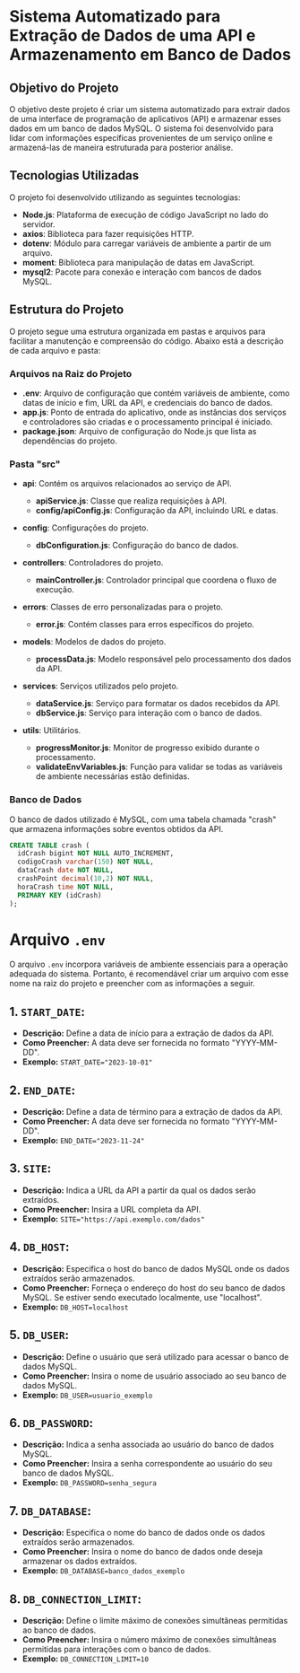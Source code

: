 # Sistema Automatizado para Extração de Dados de uma API e Armazenamento em Banco de Dados

## Objetivo do Projeto

O objetivo deste projeto é criar um sistema automatizado para extrair dados de uma interface de programação de aplicativos (API) e armazenar esses dados em um banco de dados MySQL. O sistema foi desenvolvido para lidar com informações específicas provenientes de um serviço online e armazená-las de maneira estruturada para posterior análise.

## Tecnologias Utilizadas

O projeto foi desenvolvido utilizando as seguintes tecnologias:

- **Node.js**: Plataforma de execução de código JavaScript no lado do servidor.
- **axios**: Biblioteca para fazer requisições HTTP.
- **dotenv**: Módulo para carregar variáveis de ambiente a partir de um arquivo.
- **moment**: Biblioteca para manipulação de datas em JavaScript.
- **mysql2**: Pacote para conexão e interação com bancos de dados MySQL.

## Estrutura do Projeto

O projeto segue uma estrutura organizada em pastas e arquivos para facilitar a manutenção e compreensão do código. Abaixo está a descrição de cada arquivo e pasta:

### Arquivos na Raiz do Projeto

- **.env**: Arquivo de configuração que contém variáveis de ambiente, como datas de início e fim, URL da API, e credenciais do banco de dados.
- **app.js**: Ponto de entrada do aplicativo, onde as instâncias dos serviços e controladores são criadas e o processamento principal é iniciado.
- **package.json**: Arquivo de configuração do Node.js que lista as dependências do projeto.

### Pasta "src"

- **api**: Contém os arquivos relacionados ao serviço de API.
  - **apiService.js**: Classe que realiza requisições à API.
  - **config/apiConfig.js**: Configuração da API, incluindo URL e datas.

- **config**: Configurações do projeto.
  - **dbConfiguration.js**: Configuração do banco de dados.

- **controllers**: Controladores do projeto.
  - **mainController.js**: Controlador principal que coordena o fluxo de execução.

- **errors**: Classes de erro personalizadas para o projeto.
  - **error.js**: Contém classes para erros específicos do projeto.

- **models**: Modelos de dados do projeto.
  - **processData.js**: Modelo responsável pelo processamento dos dados da API.

- **services**: Serviços utilizados pelo projeto.
  - **dataService.js**: Serviço para formatar os dados recebidos da API.
  - **dbService.js**: Serviço para interação com o banco de dados.

- **utils**: Utilitários.
  - **progressMonitor.js**: Monitor de progresso exibido durante o processamento.
  - **validateEnvVariables.js**: Função para validar se todas as variáveis de ambiente necessárias estão definidas.

### Banco de Dados

O banco de dados utilizado é MySQL, com uma tabela chamada "crash" que armazena informações sobre eventos obtidos da API.
```sql
CREATE TABLE crash (
  idCrash bigint NOT NULL AUTO_INCREMENT,
  codigoCrash varchar(150) NOT NULL,
  dataCrash date NOT NULL,
  crashPoint decimal(10,2) NOT NULL,
  horaCrash time NOT NULL,
  PRIMARY KEY (idCrash)
);
```

# Arquivo `.env`

O arquivo `.env` incorpora variáveis de ambiente essenciais para a operação adequada do sistema. Portanto, é recomendável criar um arquivo com esse nome na raiz do projeto e preencher com as informações a seguir.

## 1. `START_DATE`:
- **Descrição:** Define a data de início para a extração de dados da API.
- **Como Preencher:** A data deve ser fornecida no formato "YYYY-MM-DD".
- **Exemplo:** `START_DATE="2023-10-01"`

## 2. `END_DATE`:
- **Descrição:** Define a data de término para a extração de dados da API.
- **Como Preencher:** A data deve ser fornecida no formato "YYYY-MM-DD".
- **Exemplo:** `END_DATE="2023-11-24"`

## 3. `SITE`:
- **Descrição:** Indica a URL da API a partir da qual os dados serão extraídos.
- **Como Preencher:** Insira a URL completa da API.
- **Exemplo:** `SITE="https://api.exemplo.com/dados"`

## 4. `DB_HOST`:
- **Descrição:** Especifica o host do banco de dados MySQL onde os dados extraídos serão armazenados.
- **Como Preencher:** Forneça o endereço do host do seu banco de dados MySQL. Se estiver sendo executado localmente, use "localhost".
- **Exemplo:** `DB_HOST=localhost`

## 5. `DB_USER`:
- **Descrição:** Define o usuário que será utilizado para acessar o banco de dados MySQL.
- **Como Preencher:** Insira o nome de usuário associado ao seu banco de dados MySQL.
- **Exemplo:** `DB_USER=usuario_exemplo`

## 6. `DB_PASSWORD`:
- **Descrição:** Indica a senha associada ao usuário do banco de dados MySQL.
- **Como Preencher:** Insira a senha correspondente ao usuário do seu banco de dados MySQL.
- **Exemplo:** `DB_PASSWORD=senha_segura`

## 7. `DB_DATABASE`:
- **Descrição:** Especifica o nome do banco de dados onde os dados extraídos serão armazenados.
- **Como Preencher:** Insira o nome do banco de dados onde deseja armazenar os dados extraídos.
- **Exemplo:** `DB_DATABASE=banco_dados_exemplo`

## 8. `DB_CONNECTION_LIMIT`:
- **Descrição:** Define o limite máximo de conexões simultâneas permitidas ao banco de dados.
- **Como Preencher:** Insira o número máximo de conexões simultâneas permitidas para interações com o banco de dados.
- **Exemplo:** `DB_CONNECTION_LIMIT=10`
